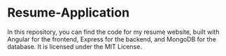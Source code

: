 # Resume-Application
In this repository, you can find the code for my resume website, built with Angular for the frontend, Express for the backend, and MongoDB for the database. It is licensed under the MIT License.
